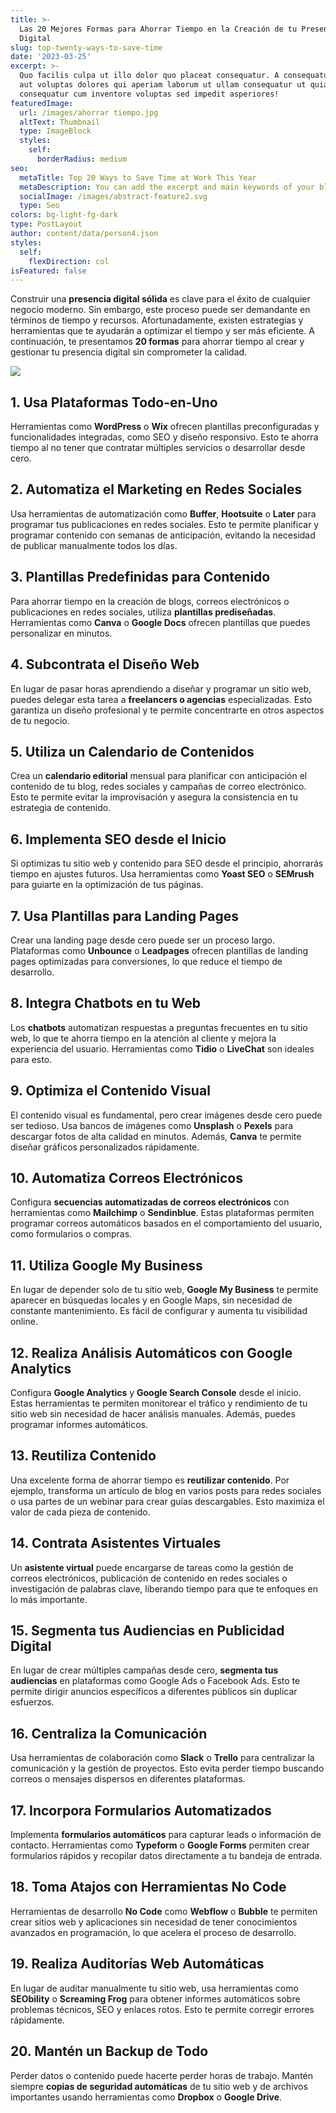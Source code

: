 ```yaml
---
title: >-
  Las 20 Mejores Formas para Ahorrar Tiempo en la Creación de tu Presencia
  Digital
slug: top-twenty-ways-to-save-time
date: '2023-03-25'
excerpt: >-
  Quo facilis culpa ut illo dolor quo placeat consequatur. A consequatur facilis
  aut voluptas dolores qui aperiam laborum ut ullam consequatur ut quia
  consequatur cum inventore voluptas sed impedit asperiores!
featuredImage:
  url: /images/ahorrar tiempo.jpg
  altText: Thumbnail
  type: ImageBlock
  styles:
    self:
      borderRadius: medium
seo:
  metaTitle: Top 20 Ways to Save Time at Work This Year
  metaDescription: You can add the excerpt and main keywords of your blog post here.
  socialImage: /images/abstract-feature2.svg
  type: Seo
colors: bg-light-fg-dark
type: PostLayout
author: content/data/person4.json
styles:
  self:
    flexDirection: col
isFeatured: false
---
```

Construir una **presencia digital sólida** es clave para el éxito de cualquier negocio moderno. Sin embargo, este proceso puede ser demandante en términos de tiempo y recursos. Afortunadamente, existen estrategias y herramientas que te ayudarán a optimizar el tiempo y ser más eficiente. A continuación, te presentamos **20 formas** para ahorrar tiempo al crear y gestionar tu presencia digital sin comprometer la calidad.

![](/images/ahorrar%20tiempo.jpg)

## 1. **Usa Plataformas Todo-en-Uno**

Herramientas como **WordPress** o **Wix** ofrecen plantillas preconfiguradas y funcionalidades integradas, como SEO y diseño responsivo. Esto te ahorra tiempo al no tener que contratar múltiples servicios o desarrollar desde cero.

## 2. **Automatiza el Marketing en Redes Sociales**

Usa herramientas de automatización como **Buffer**, **Hootsuite** o **Later** para programar tus publicaciones en redes sociales. Esto te permite planificar y programar contenido con semanas de anticipación, evitando la necesidad de publicar manualmente todos los días.

## 3. **Plantillas Predefinidas para Contenido**

Para ahorrar tiempo en la creación de blogs, correos electrónicos o publicaciones en redes sociales, utiliza **plantillas prediseñadas**. Herramientas como **Canva** o **Google Docs** ofrecen plantillas que puedes personalizar en minutos.

## 4. **Subcontrata el Diseño Web**

En lugar de pasar horas aprendiendo a diseñar y programar un sitio web, puedes delegar esta tarea a **freelancers o agencias** especializadas. Esto garantiza un diseño profesional y te permite concentrarte en otros aspectos de tu negocio.

## 5. **Utiliza un Calendario de Contenidos**

Crea un **calendario editorial** mensual para planificar con anticipación el contenido de tu blog, redes sociales y campañas de correo electrónico. Esto te permite evitar la improvisación y asegura la consistencia en tu estrategia de contenido.

## 6. **Implementa SEO desde el Inicio**

Si optimizas tu sitio web y contenido para SEO desde el principio, ahorrarás tiempo en ajustes futuros. Usa herramientas como **Yoast SEO** o **SEMrush** para guiarte en la optimización de tus páginas.

## 7. **Usa Plantillas para Landing Pages**

Crear una landing page desde cero puede ser un proceso largo. Plataformas como **Unbounce** o **Leadpages** ofrecen plantillas de landing pages optimizadas para conversiones, lo que reduce el tiempo de desarrollo.

## 8. **Integra Chatbots en tu Web**

Los **chatbots** automatizan respuestas a preguntas frecuentes en tu sitio web, lo que te ahorra tiempo en la atención al cliente y mejora la experiencia del usuario. Herramientas como **Tidio** o **LiveChat** son ideales para esto.

## 9. **Optimiza el Contenido Visual**

El contenido visual es fundamental, pero crear imágenes desde cero puede ser tedioso. Usa bancos de imágenes como **Unsplash** o **Pexels** para descargar fotos de alta calidad en minutos. Además, **Canva** te permite diseñar gráficos personalizados rápidamente.

## 10. **Automatiza Correos Electrónicos**

Configura **secuencias automatizadas de correos electrónicos** con herramientas como **Mailchimp** o **Sendinblue**. Estas plataformas permiten programar correos automáticos basados en el comportamiento del usuario, como formularios o compras.

## 11. **Utiliza Google My Business**

En lugar de depender solo de tu sitio web, **Google My Business** te permite aparecer en búsquedas locales y en Google Maps, sin necesidad de constante mantenimiento. Es fácil de configurar y aumenta tu visibilidad online.

## 12. **Realiza Análisis Automáticos con Google Analytics**

Configura **Google Analytics** y **Google Search Console** desde el inicio. Estas herramientas te permiten monitorear el tráfico y rendimiento de tu sitio web sin necesidad de hacer análisis manuales. Además, puedes programar informes automáticos.

## 13. **Reutiliza Contenido**

Una excelente forma de ahorrar tiempo es **reutilizar contenido**. Por ejemplo, transforma un artículo de blog en varios posts para redes sociales o usa partes de un webinar para crear guías descargables. Esto maximiza el valor de cada pieza de contenido.

## 14. **Contrata Asistentes Virtuales**

Un **asistente virtual** puede encargarse de tareas como la gestión de correos electrónicos, publicación de contenido en redes sociales o investigación de palabras clave, liberando tiempo para que te enfoques en lo más importante.

## 15. **Segmenta tus Audiencias en Publicidad Digital**

En lugar de crear múltiples campañas desde cero, **segmenta tus audiencias** en plataformas como Google Ads o Facebook Ads. Esto te permite dirigir anuncios específicos a diferentes públicos sin duplicar esfuerzos.

## 16. **Centraliza la Comunicación**

Usa herramientas de colaboración como **Slack** o **Trello** para centralizar la comunicación y la gestión de proyectos. Esto evita perder tiempo buscando correos o mensajes dispersos en diferentes plataformas.

## 17. **Incorpora Formularios Automatizados**

Implementa **formularios automáticos** para capturar leads o información de contacto. Herramientas como **Typeform** o **Google Forms** permiten crear formularios rápidos y recopilar datos directamente a tu bandeja de entrada.

## 18. **Toma Atajos con Herramientas No Code**

Herramientas de desarrollo **No Code** como **Webflow** o **Bubble** te permiten crear sitios web y aplicaciones sin necesidad de tener conocimientos avanzados en programación, lo que acelera el proceso de desarrollo.

## 19. **Realiza Auditorías Web Automáticas**

En lugar de auditar manualmente tu sitio web, usa herramientas como **SEObility** o **Screaming Frog** para obtener informes automáticos sobre problemas técnicos, SEO y enlaces rotos. Esto te permite corregir errores rápidamente.

## 20. **Mantén un Backup de Todo**

Perder datos o contenido puede hacerte perder horas de trabajo. Mantén siempre **copias de seguridad automáticas** de tu sitio web y de archivos importantes usando herramientas como **Dropbox** o **Google Drive**.
